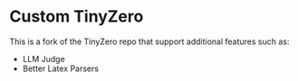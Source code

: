 # Custom TinyZero
This is a fork of the TinyZero repo that support additional features such as:

* LLM Judge
* Better Latex Parsers


